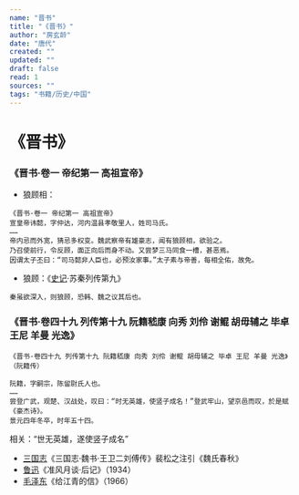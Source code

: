 ```yaml
---
name: "晋书"
title: "《晋书》"
author: "房玄龄"
date: "唐代"
created: ""
updated: ""
draft: false
read: 1
sources: ""
tags: "书籍/历史/中国"
---
```


# 《晋书》

### 《晋书·卷一 帝纪第一 高祖宣帝》

- 狼顾相：
```
《晋书·卷一 帝纪第一 高祖宣帝》
宣皇帝讳懿，字仲达，河内温县孝敬里人，姓司马氏。
……
帝内忌而外宽，猜忌多权变。魏武察帝有雄豪志，闻有狼顾相，欲验之。
乃召使前行，令反顾，面正向后而身不动。又尝梦三马同食一槽，甚恶焉。
因谓太子丕曰：“司马懿非人臣也，必预汝家事。”太子素与帝善，每相全佑，故免。
```

- 狼顾：《[史记](史记.md)·苏秦列传第九》
```
秦虽欲深入，则狼顾，恐韩、魏之议其后也。
```

### 《晋书·卷四十九 列传第十九 阮籍嵇康 向秀 刘伶 谢鲲 胡毋辅之 毕卓 王尼 羊曼 光逸》

```
《晋书·卷四十九 列传第十九 阮籍嵇康 向秀 刘伶 谢鲲 胡毋辅之 毕卓 王尼 羊曼 光逸》（阮籍传）

阮籍，字嗣宗，陈留尉氏人也。
……
尝登广武，观楚、汉战处，叹曰：“时无英雄，使竖子成名！”登武牢山，望京邑而叹，於是赋《豪杰诗》。
景元四年冬卒，时年五十四。 
```

相关：“世无英雄，遂使竖子成名”
- [三国志](../book/三国志.md)《三国志·魏书·王卫二刘傅传》裴松之注引《魏氏春秋》
- [鲁迅](../wiki/鲁迅.md)《准风月谈·后记》（1934）
- [毛泽东](../post/maozedong-1966.md)《给江青的信》（1966）
